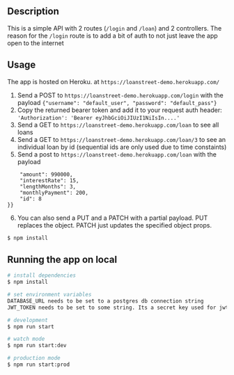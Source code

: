 
## Description
This is a simple API with 2 routes (`/login` and `/loan`) and 2 controllers. The reason for the `/login` route is to add a bit of auth to not just leave the app open to the internet

## Usage
The app is hosted on Heroku. at `https://loanstreet-demo.herokuapp.com/`
1. Send a POST to `https://loanstreet-demo.herokuapp.com/login` with the payload `{"username": "default_user", "password": "default_pass"}`
2. Copy the returned bearer token and add it to your request auth header: `'Authorization': 'Bearer eyJhbGciOiJIUzI1NiIsIn....'`
3. Send a GET to `https://loanstreet-demo.herokuapp.com/loan` to see all loans
4. Send a GET to `https://loanstreet-demo.herokuapp.com/loan/3` to see an individual loan by id (sequential ids are only used due to time constaints)
5. Send a post to `https://loanstreet-demo.herokuapp.com/loan` with the payload 
```{{
    "amount": 990000,
    "interestRate": 15,
    "lengthMonths": 3,
    "monthlyPayment": 200,
    "id": 8
}}
```
6. You can also send a PUT and a PATCH with a partial payload. PUT replaces the object. PATCH just updates the specified object props.

```bash
$ npm install
```

## Running the app on local

```bash
# install dependencies
$ npm install

# set environment variables
DATABASE_URL needs to be set to a postgres db connection string
JWT_TOKEN needs to be set to some string. Its a secret key used for jwt token validation and should not be hardcoded on the server, but it can be anything you want it to be.

# development
$ npm run start

# watch mode
$ npm run start:dev

# production mode
$ npm run start:prod
```


